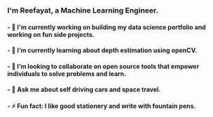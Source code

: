 ### I'm Reefayat, a Machine Learning Engineer.

#### - 🔭 I'm currently working on building my data science portfolio and working on fun side projects.

#### - 🌱 I’m currently learning about depth estimation using openCV.

#### - 👯 I’m looking to collaborate on open source tools that empower individuals to solve problems and learn.

#### - 💬 Ask me about self driving cars and space travel.

#### - ⚡ Fun fact: I like good stationery and write with fountain pens.
